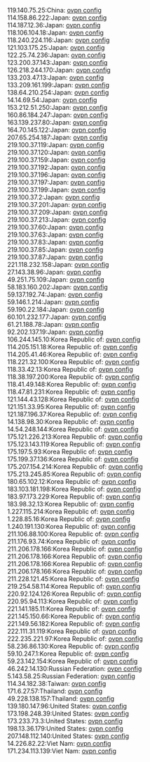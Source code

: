 119.140.75.25:China: [ovpn config](vpn/119_140_75_25.ovpn)  
114.158.86.222:Japan: [ovpn config](vpn/114_158_86_222.ovpn)  
114.187.12.36:Japan: [ovpn config](vpn/114_187_12_36.ovpn)  
118.106.104.18:Japan: [ovpn config](vpn/118_106_104_18.ovpn)  
118.240.224.116:Japan: [ovpn config](vpn/118_240_224_116.ovpn)  
121.103.175.25:Japan: [ovpn config](vpn/121_103_175_25.ovpn)  
122.25.74.236:Japan: [ovpn config](vpn/122_25_74_236.ovpn)  
123.200.37.143:Japan: [ovpn config](vpn/123_200_37_143.ovpn)  
126.218.244.170:Japan: [ovpn config](vpn/126_218_244_170.ovpn)  
133.203.47.13:Japan: [ovpn config](vpn/133_203_47_13.ovpn)  
133.209.161.199:Japan: [ovpn config](vpn/133_209_161_199.ovpn)  
138.64.210.254:Japan: [ovpn config](vpn/138_64_210_254.ovpn)  
14.14.69.54:Japan: [ovpn config](vpn/14_14_69_54.ovpn)  
153.212.51.250:Japan: [ovpn config](vpn/153_212_51_250.ovpn)  
160.86.184.247:Japan: [ovpn config](vpn/160_86_184_247.ovpn)  
163.139.237.80:Japan: [ovpn config](vpn/163_139_237_80.ovpn)  
164.70.145.122:Japan: [ovpn config](vpn/164_70_145_122.ovpn)  
207.65.254.187:Japan: [ovpn config](vpn/207_65_254_187.ovpn)  
219.100.37.119:Japan: [ovpn config](vpn/219_100_37_119.ovpn)  
219.100.37.120:Japan: [ovpn config](vpn/219_100_37_120.ovpn)  
219.100.37.159:Japan: [ovpn config](vpn/219_100_37_159.ovpn)  
219.100.37.192:Japan: [ovpn config](vpn/219_100_37_192.ovpn)  
219.100.37.196:Japan: [ovpn config](vpn/219_100_37_196.ovpn)  
219.100.37.197:Japan: [ovpn config](vpn/219_100_37_197.ovpn)  
219.100.37.199:Japan: [ovpn config](vpn/219_100_37_199.ovpn)  
219.100.37.2:Japan: [ovpn config](vpn/219_100_37_2.ovpn)  
219.100.37.201:Japan: [ovpn config](vpn/219_100_37_201.ovpn)  
219.100.37.209:Japan: [ovpn config](vpn/219_100_37_209.ovpn)  
219.100.37.213:Japan: [ovpn config](vpn/219_100_37_213.ovpn)  
219.100.37.60:Japan: [ovpn config](vpn/219_100_37_60.ovpn)  
219.100.37.63:Japan: [ovpn config](vpn/219_100_37_63.ovpn)  
219.100.37.83:Japan: [ovpn config](vpn/219_100_37_83.ovpn)  
219.100.37.85:Japan: [ovpn config](vpn/219_100_37_85.ovpn)  
219.100.37.87:Japan: [ovpn config](vpn/219_100_37_87.ovpn)  
221.118.232.158:Japan: [ovpn config](vpn/221_118_232_158.ovpn)  
27.143.38.96:Japan: [ovpn config](vpn/27_143_38_96.ovpn)  
49.251.75.109:Japan: [ovpn config](vpn/49_251_75_109.ovpn)  
58.183.160.202:Japan: [ovpn config](vpn/58_183_160_202.ovpn)  
59.137.192.74:Japan: [ovpn config](vpn/59_137_192_74.ovpn)  
59.146.1.214:Japan: [ovpn config](vpn/59_146_1_214.ovpn)  
59.190.22.184:Japan: [ovpn config](vpn/59_190_22_184.ovpn)  
60.101.232.177:Japan: [ovpn config](vpn/60_101_232_177.ovpn)  
61.21.188.78:Japan: [ovpn config](vpn/61_21_188_78.ovpn)  
92.202.137.19:Japan: [ovpn config](vpn/92_202_137_19.ovpn)  
106.244.145.10:Korea Republic of: [ovpn config](vpn/106_244_145_10.ovpn)  
114.205.151.18:Korea Republic of: [ovpn config](vpn/114_205_151_18.ovpn)  
114.205.41.46:Korea Republic of: [ovpn config](vpn/114_205_41_46.ovpn)  
118.221.32.100:Korea Republic of: [ovpn config](vpn/118_221_32_100.ovpn)  
118.33.42.13:Korea Republic of: [ovpn config](vpn/118_33_42_13.ovpn)  
118.38.197.200:Korea Republic of: [ovpn config](vpn/118_38_197_200.ovpn)  
118.41.49.148:Korea Republic of: [ovpn config](vpn/118_41_49_148.ovpn)  
118.47.81.231:Korea Republic of: [ovpn config](vpn/118_47_81_231.ovpn)  
121.144.43.128:Korea Republic of: [ovpn config](vpn/121_144_43_128.ovpn)  
121.151.33.95:Korea Republic of: [ovpn config](vpn/121_151_33_95.ovpn)  
121.187.196.37:Korea Republic of: [ovpn config](vpn/121_187_196_37.ovpn)  
14.138.98.30:Korea Republic of: [ovpn config](vpn/14_138_98_30.ovpn)  
14.54.248.144:Korea Republic of: [ovpn config](vpn/14_54_248_144.ovpn)  
175.121.226.213:Korea Republic of: [ovpn config](vpn/175_121_226_213.ovpn)  
175.123.143.119:Korea Republic of: [ovpn config](vpn/175_123_143_119.ovpn)  
175.197.5.93:Korea Republic of: [ovpn config](vpn/175_197_5_93.ovpn)  
175.199.37.136:Korea Republic of: [ovpn config](vpn/175_199_37_136.ovpn)  
175.207.154.214:Korea Republic of: [ovpn config](vpn/175_207_154_214.ovpn)  
175.213.245.85:Korea Republic of: [ovpn config](vpn/175_213_245_85.ovpn)  
180.65.102.12:Korea Republic of: [ovpn config](vpn/180_65_102_12.ovpn)  
183.103.181.198:Korea Republic of: [ovpn config](vpn/183_103_181_198.ovpn)  
183.97.173.229:Korea Republic of: [ovpn config](vpn/183_97_173_229.ovpn)  
183.98.32.13:Korea Republic of: [ovpn config](vpn/183_98_32_13.ovpn)  
1.227.115.214:Korea Republic of: [ovpn config](vpn/1_227_115_214.ovpn)  
1.228.85.16:Korea Republic of: [ovpn config](vpn/1_228_85_16.ovpn)  
1.240.191.130:Korea Republic of: [ovpn config](vpn/1_240_191_130.ovpn)  
211.106.88.100:Korea Republic of: [ovpn config](vpn/211_106_88_100.ovpn)  
211.176.93.74:Korea Republic of: [ovpn config](vpn/211_176_93_74.ovpn)  
211.206.178.166:Korea Republic of: [ovpn config](vpn/211_206_178_166.ovpn)  
211.206.178.166:Korea Republic of: [ovpn config](vpn/211_206_178_166.ovpn)  
211.206.178.166:Korea Republic of: [ovpn config](vpn/211_206_178_166.ovpn)  
211.206.178.166:Korea Republic of: [ovpn config](vpn/211_206_178_166.ovpn)  
211.228.121.45:Korea Republic of: [ovpn config](vpn/211_228_121_45.ovpn)  
219.254.58.114:Korea Republic of: [ovpn config](vpn/219_254_58_114.ovpn)  
220.92.124.126:Korea Republic of: [ovpn config](vpn/220_92_124_126.ovpn)  
220.95.94.113:Korea Republic of: [ovpn config](vpn/220_95_94_113.ovpn)  
221.141.185.11:Korea Republic of: [ovpn config](vpn/221_141_185_11.ovpn)  
221.145.150.66:Korea Republic of: [ovpn config](vpn/221_145_150_66.ovpn)  
221.149.56.182:Korea Republic of: [ovpn config](vpn/221_149_56_182.ovpn)  
222.111.31.119:Korea Republic of: [ovpn config](vpn/222_111_31_119.ovpn)  
222.235.221.97:Korea Republic of: [ovpn config](vpn/222_235_221_97.ovpn)  
58.236.86.130:Korea Republic of: [ovpn config](vpn/58_236_86_130.ovpn)  
59.10.247.1:Korea Republic of: [ovpn config](vpn/59_10_247_1.ovpn)  
59.23.142.154:Korea Republic of: [ovpn config](vpn/59_23_142_154.ovpn)  
46.242.14.130:Russian Federation: [ovpn config](vpn/46_242_14_130.ovpn)  
5.143.58.25:Russian Federation: [ovpn config](vpn/5_143_58_25.ovpn)  
114.34.182.38:Taiwan: [ovpn config](vpn/114_34_182_38.ovpn)  
171.6.27.57:Thailand: [ovpn config](vpn/171_6_27_57.ovpn)  
49.228.138.157:Thailand: [ovpn config](vpn/49_228_138_157.ovpn)  
139.180.147.96:United States: [ovpn config](vpn/139_180_147_96.ovpn)  
173.198.248.39:United States: [ovpn config](vpn/173_198_248_39.ovpn)  
173.233.73.3:United States: [ovpn config](vpn/173_233_73_3.ovpn)  
198.13.36.179:United States: [ovpn config](vpn/198_13_36_179.ovpn)  
207.148.112.140:United States: [ovpn config](vpn/207_148_112_140.ovpn)  
14.226.82.22:Viet Nam: [ovpn config](vpn/14_226_82_22.ovpn)  
171.234.113.139:Viet Nam: [ovpn config](vpn/171_234_113_139.ovpn)  
